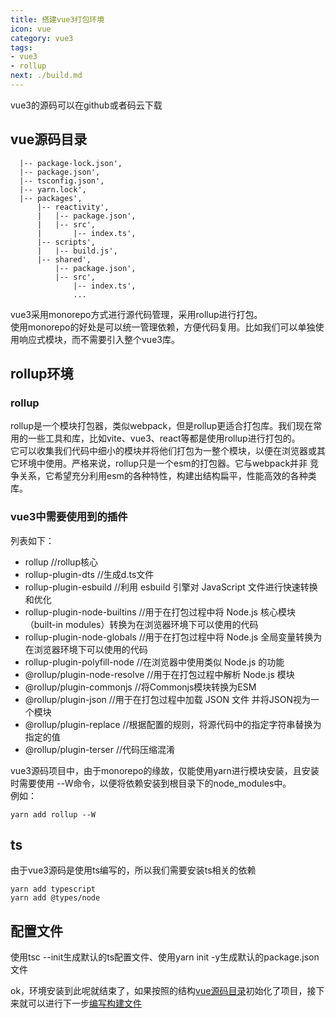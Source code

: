 ```yaml
---
title: 搭建vue3打包环境
icon: vue
category: vue3
tags:
- vue3
- rollup
next: ./build.md
---
```


vue3的源码可以在github或者码云下载

## vue源码目录
```
  |-- package-lock.json',
  |-- package.json',
  |-- tsconfig.json',
  |-- yarn.lock',
  |-- packages',
      |-- reactivity',
      |   |-- package.json',
      |   |-- src',
      |       |-- index.ts',
      |-- scripts',
      |   |-- build.js',
      |-- shared',
          |-- package.json',
          |-- src',
              |-- index.ts',
              ...
```

vue3采用monorepo方式进行源代码管理，采用rollup进行打包。  
使用monorepo的好处是可以统一管理依赖，方便代码复用。比如我们可以单独使用响应式模块，而不需要引入整个vue3库。  

## rollup环境

### rollup
rollup是一个模块打包器，类似webpack，但是rollup更适合打包库。我们现在常用的一些工具和库，比如vite、vue3、react等都是使用rollup进行打包的。  
它可以收集我们代码中细小的模块并将他们打包为一整个模块，以便在浏览器或其它环境中使用。严格来说，rollup只是一个esm的打包器。它与webpack并非
竞争关系，它希望充分利用esm的各种特性，构建出结构扁平，性能高效的各种类库。

### vue3中需要使用到的插件
列表如下：
- rollup //rollup核心
- rollup-plugin-dts //生成d.ts文件
- rollup-plugin-esbuild //利用 esbuild 引擎对 JavaScript 文件进行快速转换和优化
- rollup-plugin-node-builtins //用于在打包过程中将 Node.js 核心模块（built-in modules）转换为在浏览器环境下可以使用的代码
- rollup-plugin-node-globals //用于在打包过程中将 Node.js 全局变量转换为在浏览器环境下可以使用的代码
- rollup-plugin-polyfill-node //在浏览器中使用类似 Node.js 的功能
- @rollup/plugin-node-resolve //用于在打包过程中解析 Node.js 模块
- @rollup/plugin-commonjs //将Commonjs模块转换为ESM
- @rollup/plugin-json //用于在打包过程中加载 JSON 文件 并将JSON视为一个模块
- @rollup/plugin-replace //根据配置的规则，将源代码中的指定字符串替换为指定的值
- @rollup/plugin-terser //代码压缩混淆

vue3源码项目中，由于monorepo的缘故，仅能使用yarn进行模块安装，且安装时需要使用 --W命令，以便将依赖安装到根目录下的node_modules中。  
例如：
```shell
yarn add rollup --W
```

## ts
由于vue3源码是使用ts编写的，所以我们需要安装ts相关的依赖
```shell
yarn add typescript
yarn add @types/node
```

## 配置文件
使用tsc --init生成默认的ts配置文件、使用yarn init -y生成默认的package.json文件  

ok，环境安装到此呢就结束了，如果按照的结构[vue源码目录](#vue源码目录)初始化了项目，接下来就可以进行下一步[编写构建文件](build.md)